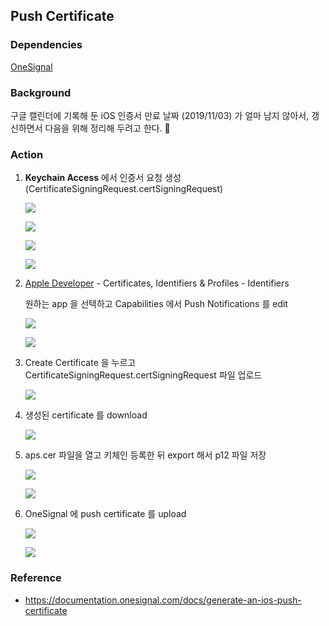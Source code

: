 ## Push Certificate

### Dependencies

[OneSignal](https://onesignal.com/)

### Background

구글 캘린더에 기록해 둔 iOS 인증서 만료 날짜 (2019/11/03) 가 얼마 남지 않아서, 갱신하면서 다음을 위해 정리해 두려고 한다. 🙏

### Action

1. **Keychain Access** 에서 인증서 요청 생성 (CertificateSigningRequest.certSigningRequest)

    ![](images/push_certificate_1.png)

    ![](images/push_certificate_2.png)

    ![](images/push_certificate_3.png)

    ![](images/push_certificate_4.png)

2. [Apple Developer](https://developer.apple.com) - Certificates, Identifiers & Profiles - Identifiers

    원하는 app 을 선택하고 Capabilities 에서 Push Notifications 를 edit

    ![](images/push_certificate_5.png)

    ![](images/push_certificate_6.png)

3. Create Certificate 을 누르고 CertificateSigningRequest.certSigningRequest 파일 업로드

    ![](images/push_certificate_7.png)

4. 생성된 certificate 를 download

    ![](images/push_certificate_8.png)

5.  aps.cer 파일을 열고 키체인 등록한 뒤 export 해서 p12 파일 저장

    ![](images/push_certificate_9.png)

    ![](images/push_certificate_10.png)

6. OneSignal 에 push certificate 를 upload

    ![](images/push_certificate_11.png)

    ![](images/push_certificate_12.png)

### Reference

- https://documentation.onesignal.com/docs/generate-an-ios-push-certificate